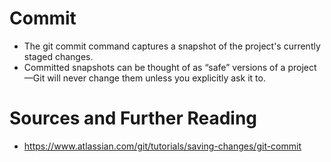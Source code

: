 # Commit

* The git commit command captures a snapshot of the project's currently staged changes. 
* Committed snapshots can be thought of as “safe” versions of a project—Git will never change them unless you explicitly ask it to.

# Sources and Further Reading

* https://www.atlassian.com/git/tutorials/saving-changes/git-commit